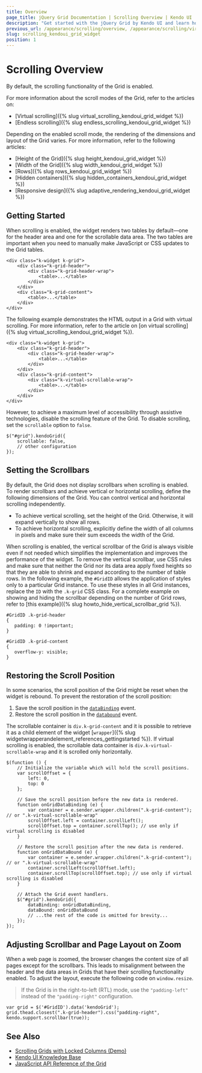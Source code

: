 ```yaml
---
title: Overview
page_title: jQuery Grid Documentation | Scrolling Overview | Kendo UI
description: "Get started with the jQuery Grid by Kendo UI and learn how to configure the scrolling functionality of the widget."
previous_url: /appearance/scrolling/overview, /appearance/scrolling/virtual-scrolling, /appearance/scrolling/endless-scrolling
slug: scrolling_kendoui_grid_widget
position: 1
---
```


# Scrolling Overview

By default, the scrolling functionality of the Grid is enabled.

For more information about the scroll modes of the Grid, refer to the articles on:
* [Virtual scrolling]({% slug virtual_scrolling_kendoui_grid_widget %})
* [Endless scrolling]({% slug endless_scrolling_kendoui_grid_widget %})

Depending on the enabled scroll mode, the rendering of the dimensions and layout of the Grid varies. For more information, refer to the following articles:
* [Height of the Grid]({% slug height_kendoui_grid_widget %})
* [Width of the Grid]({% slug width_kendoui_grid_widget %})
* [Rows]({% slug rows_kendoui_grid_widget %})
* [Hidden containers]({% slug hidden_containers_kendoui_grid_widget %})
* [Responsive design]({% slug adaptive_rendering_kendoui_grid_widget %})

## Getting Started  

When scrolling is enabled, the widget renders two tables by default&mdash;one for the header area and one for the scrollable data area. The two tables are important when you need to manually make JavaScript or CSS updates to the Grid tables.

    <div class="k-widget k-grid">
        <div class="k-grid-header">
            <div class="k-grid-header-wrap">
                <table>...</table>
            </div>
        </div>
        <div class="k-grid-content">
            <table>...</table>
        </div>
    </div>

The following example demonstrates the HTML output in a Grid with virtual scrolling. For more information, refer to the article on [on virtual scrolling]({% slug virtual_scrolling_kendoui_grid_widget %}).

    <div class="k-widget k-grid">
        <div class="k-grid-header">
            <div class="k-grid-header-wrap">
                <table>...</table>
            </div>
        </div>
        <div class="k-grid-content">
            <div class="k-virtual-scrollable-wrap">
                <table>...</table>
            </div>
        </div>
    </div>


However, to achieve a maximum level of accessibility through assistive technologies, disable the scrolling feature of the Grid. To disable scrolling, set the `scrollable` option to `false`.

    $("#grid").kendoGrid({
        scrollable: false,
        // other configuration
    });

## Setting the Scrollbars

By default, the Grid does not display scrollbars when scrolling is enabled. To render scrollbars and achieve vertical or horizontal scrolling, define the following dimensions of the Grid. You can control vertical and horizontal scrolling independently.
* To achieve vertical scrolling, set the height of the Grid. Otherwise, it will expand vertically to show all rows.
* To achieve horizontal scrolling, explicitly define the width of all columns in pixels and make sure their sum exceeds the width of the Grid.

When scrolling is enabled, the vertical scrollbar of the Grid is always visible even if not needed which simplifies the implementation and improves the performance of the widget. To remove the vertical scrollbar, use CSS rules and make sure that neither the Grid nor its data area apply fixed heights so that they are able to shrink and expand according to the number of table rows. In the following example, the `#GridID` allows the application of styles only to a particular Grid instance. To use these styles in all Grid instances, replace the `ID` with the `.k-grid` CSS class. For a complete example on showing and hiding the scrollbar depending on the number of Grid rows, refer to [this example]({% slug howto_hide_vertical_scrollbar_grid %}).

    #GridID .k-grid-header
    {
       padding: 0 !important;
    }

    #GridID .k-grid-content
    {
       overflow-y: visible;
    }

## Restoring the Scroll Position

In some scenarios, the scroll position of the Grid might be reset when the widget is rebound. To prevent the restoration of the scroll position:

1. Save the scroll position in the [`dataBinding`](/api/javascript/ui/grid/events/databinding) event.
1. Restore the scroll position in the [`databound`](/api/javascript/ui/grid/events/databound) event.

The scrollable container is `div.k-grid-content` and it is possible to retrieve it as a child element of the widget [`wrapper`]({% slug widgetwrapperandelement_references_gettingstarted %}). If virtual scrolling is enabled, the scrollable data container is `div.k-virtual-scrollable-wrap` and it is scrolled only horizontally.

    $(function () {
        // Initialize the variable which will hold the scroll positions.
        var scrollOffset = {
            left: 0,
            top: 0
        };

        // Save the scroll position before the new data is rendered.
        function onGridDataBinding (e) {
            var container = e.sender.wrapper.children(".k-grid-content"); // or ".k-virtual-scrollable-wrap"
            scrollOffset.left = container.scrollLeft();
            scrollOffset.top = container.scrollTop(); // use only if virtual scrolling is disabled
        }

        // Restore the scroll position after the new data is rendered.
        function onGridDataBound (e) {
            var container = e.sender.wrapper.children(".k-grid-content"); // or ".k-virtual-scrollable-wrap"
            container.scrollLeft(scrollOffset.left);
            container.scrollTop(scrollOffset.top); // use only if virtual scrolling is disabled
        }

        // Attach the Grid event handlers.
        $("#grid").kendoGrid({
            dataBinding: onGridDataBinding,
            dataBound: onGridDataBound
            // ...the rest of the code is omitted for brevity...
        });
    });

## Adjusting Scrollbar and Page Layout on Zoom

When a web page is zoomed, the browser changes the content size of all pages except for the scrollbars. This leads to misalignment between the header and the data areas in Grids that have their scrolling functionality enabled. To adjust the layout, execute the following code on `window.resize`.

> If the Grid is in the right-to-left (RTL) mode, use the `"padding-left"` instead of the `"padding-right"` configuration.

    var grid = $('#GridID').data('kendoGrid');
    grid.thead.closest(".k-grid-header").css("padding-right", kendo.support.scrollbar(true));

## See Also

* [Scrolling Grids with Locked Columns (Demo)](https://demos.telerik.com/kendo-ui/grid/frozen-columns)
* [Kendo UI Knowledge Base](/knowledge-base)
* [JavaScript API Reference of the Grid](/api/javascript/ui/grid)
